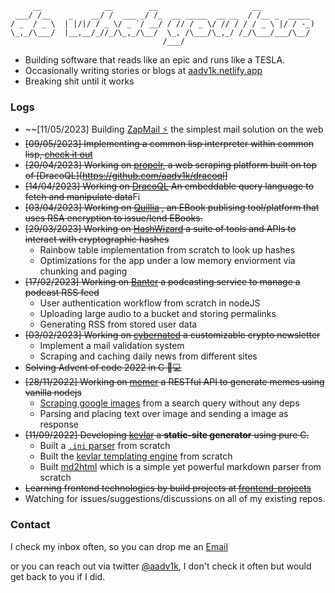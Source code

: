 ```
     __              __        __                     __
 ___/ /__    _    __/ /  ___ _/ /_  __ _____  __ __  / /__ _  _____
/ _  / _ \  | |/|/ / _ \/ _ `/ __/ / // / _ \/ // / / / _ \ |/ / -_)
\_,_/\___/  |__,__/_//_/\_,_/\__/  \_, /\___/\_,_/ /_/\___/___/\__/
                                  /___/
```

- Building software that reads like an epic and runs like a TESLA.
- Occasionally writing stories or blogs at [aadv1k.netlify.app](http://aadv1k.netlify.app/)
- Breaking shit until it works

### Logs

- ~~[11/05/2023] Building [ZapMail ⚡](https://github.com/aadv1k/zap) the simplest mail solution on the web
- ~~[09/05/2023] Implementing a common lisp interpreter within common lisp, [check it out](https://github.com/aadv1k/lisp-in-lisp)~~
- ~~[20/04/2023] Working on [propelr](https://github.com/aadv1k/propelr), a web scraping platform built on top of [DracoQL](https://github.com/aadv1k/dracoql]~~
- ~~[14/04/2023] Working on [DracoQL](https://github.com/aadv1k/dracoql) An embeddable query language to fetch and manipulate data~~Fi
- ~~[03/04/2023] Working on [Quillia](https://github.com/aadv1k/quillia) , an EBook publising tool/platform that uses RSA encryption to issue/lend EBooks.~~
- ~~[29/03/2023] Working on [HashWizard](https://github.com/aadv1k/hashwizard) a suite of tools and APIs to interact with cryptographic hashes~~
  - Rainbow table implementation from scratch to look up hashes
  - Optimizations for the app under a low memory enviorment via chunking and paging
- ~~[17/02/2023] Working on [Banter](https://github.com/aadv1k/banter) a podcasting service to manage a podcast RSS feed~~  
  - User authentication workflow from scratch in nodeJS
  - Uploading large audio to a bucket and storing permalinks
  - Generating RSS from stored user data
- ~~[03/02/2023] Working on [cybernated](https://github.com/aadv1k/cybernated) a customizable crypto newsletter~~
  - Implement a mail validation system
  - Scraping and caching daily news from different sites
- ~~Solving Advent of code 2022 in C 🎄💻~~
- ~~[28/11/2022] Working on [memer](https://github.com/aadv1k/memer) a RESTful API to generate memes using vanilla nodejs~~
  - [Scraping google images](https://github.com/Aadv1k/memer/blob/main/server/extractImageFromSearch.js) from a search query without any deps
  - Parsing and placing text over image and sending a image as response 
- ~~[11/09/2022] Developing [kevlar](https://github.com/aadv1k/kevlar) a **static-site generator** using pure C.~~
  - Built a [`.ini` parser](https://github.com/Aadv1k/kevlar#config) from scratch
  - Built the [kevlar templating engine](https://github.com/Aadv1k/kevlar#templating) from scratch
  - Built [md2html](https://github.com/Aadv1k/kevlar/releases/tag/v2.0.1) which is a simple yet powerful markdown parser from scratch
- ~~Learning frontend technologies by build projects at [frontend-projects](https://github.com/aadv1k/frontend-projects)~~
- Watching for issues/suggestions/discussions on all of my existing repos.

### Contact

I check my inbox often, so you can drop me an [Email](mailto:aadv1k@outlook.com)

or you can reach out via twitter [@aadv1k](https://twitter.com/aadv1k), I don't check it often but would get back to you if I did.
